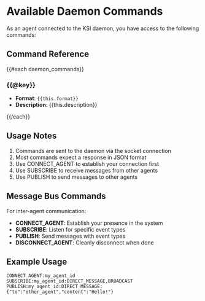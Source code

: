 # Available Daemon Commands

As an agent connected to the KSI daemon, you have access to the following commands:

## Command Reference

{{#each daemon_commands}}
### {{@key}}
- **Format**: `{{this.format}}`
- **Description**: {{this.description}}

{{/each}}

## Usage Notes

1. Commands are sent to the daemon via the socket connection
2. Most commands expect a response in JSON format
3. Use CONNECT_AGENT to establish your connection first
4. Use SUBSCRIBE to receive messages from other agents
5. Use PUBLISH to send messages to other agents

## Message Bus Commands

For inter-agent communication:
- **CONNECT_AGENT**: Establish your presence in the system
- **SUBSCRIBE**: Listen for specific event types
- **PUBLISH**: Send messages with event types
- **DISCONNECT_AGENT**: Cleanly disconnect when done

## Example Usage

```
CONNECT_AGENT:my_agent_id
SUBSCRIBE:my_agent_id:DIRECT_MESSAGE,BROADCAST
PUBLISH:my_agent_id:DIRECT_MESSAGE:{"to":"other_agent","content":"Hello!"}
```